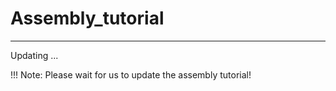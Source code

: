 # Assembly_tutorial  
-------------------


Updating ...
 
 !!! Note:
    Please wait for us to update the assembly tutorial!

